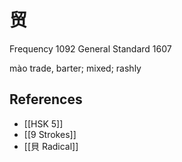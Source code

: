 # 贸
Frequency 1092
General Standard 1607

mào
trade, barter; mixed; rashly

## References
- [[HSK 5]]
- [[9 Strokes]]
- [[貝 Radical]]